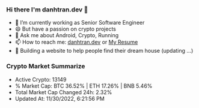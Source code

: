 ### Hi there I'm danhtran.dev 👋

- 🔭 I’m currently working as Senior Software Engineer
- 😄 But have a passion on crypto projects
- 💬 Ask me about Android, Crypto, Running 
- 📫 How to reach me: <a href="https://danhtran.dev" target="_blank">danhtran.dev</a> or <a href="Dan-Resume.pdf" target="_blank">My Resume</a>
- 🌱 Building a website to help people find their dream house (updating ...)

### Crypto Market Summarize
- Active Crypto: 13149
- % Market Cap: BTC 36.52% | ETH 17.26% | BNB 5.46%
- Total Market Cap Changed 24h: 2.32%
- Updated At: 11/30/2022, 6:21:56 PM
